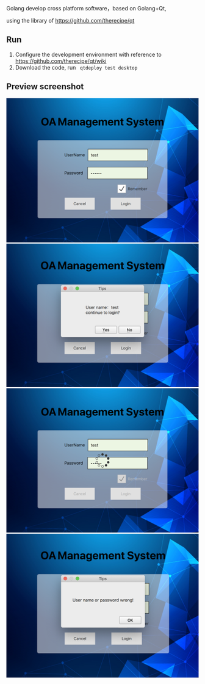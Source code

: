 
Golang develop cross platform software，based on Golang+Qt,

using the library of <https://github.com/therecipe/qt>

## Run

1. Configure the development environment with reference to <https://github.com/therecipe/qt/wiki>
1. Download the code, run ` qtdeploy test desktop`

## Preview screenshot

![1.png](screenshots/1.png)
![2.png](screenshots/2.png)
![3.png](screenshots/3.png)
![4.png](screenshots/4.png)